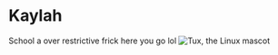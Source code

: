 # Kaylah
School a over restrictive frick here you go lol
![Tux, the Linux mascot](https://i.ibb.co/2jQyy65/unnamed.jpg)
